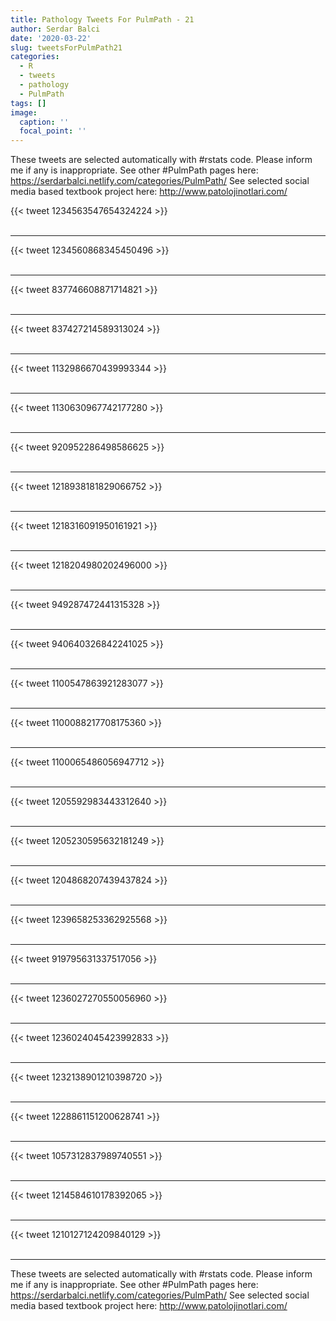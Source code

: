 ```yaml
---
title: Pathology Tweets For PulmPath - 21
author: Serdar Balci
date: '2020-03-22'
slug: tweetsForPulmPath21
categories:
  - R
  - tweets
  - pathology
  - PulmPath
tags: []
image:
  caption: ''
  focal_point: ''
---
```



These tweets are selected automatically with #rstats code. Please inform me if any is inappropriate.
See other #PulmPath pages here: https://serdarbalci.netlify.com/categories/PulmPath/ 
See selected social media based textbook project here: http://www.patolojinotlari.com/

{{< tweet 1234563547654324224 >}}
<br>
<br>
<hr>
{{< tweet 1234560868345450496 >}}
<br>
<br>
<hr>
{{< tweet 837746608871714821 >}}
<br>
<br>
<hr>
{{< tweet 837427214589313024 >}}
<br>
<br>
<hr>
{{< tweet 1132986670439993344 >}}
<br>
<br>
<hr>
{{< tweet 1130630967742177280 >}}
<br>
<br>
<hr>
{{< tweet 920952286498586625 >}}
<br>
<br>
<hr>
{{< tweet 1218938181829066752 >}}
<br>
<br>
<hr>
{{< tweet 1218316091950161921 >}}
<br>
<br>
<hr>
{{< tweet 1218204980202496000 >}}
<br>
<br>
<hr>
{{< tweet 949287472441315328 >}}
<br>
<br>
<hr>
{{< tweet 940640326842241025 >}}
<br>
<br>
<hr>
{{< tweet 1100547863921283077 >}}
<br>
<br>
<hr>
{{< tweet 1100088217708175360 >}}
<br>
<br>
<hr>
{{< tweet 1100065486056947712 >}}
<br>
<br>
<hr>
{{< tweet 1205592983443312640 >}}
<br>
<br>
<hr>
{{< tweet 1205230595632181249 >}}
<br>
<br>
<hr>
{{< tweet 1204868207439437824 >}}
<br>
<br>
<hr>
{{< tweet 1239658253362925568 >}}
<br>
<br>
<hr>
{{< tweet 919795631337517056 >}}
<br>
<br>
<hr>
{{< tweet 1236027270550056960 >}}
<br>
<br>
<hr>
{{< tweet 1236024045423992833 >}}
<br>
<br>
<hr>
{{< tweet 1232138901210398720 >}}
<br>
<br>
<hr>
{{< tweet 1228861151200628741 >}}
<br>
<br>
<hr>
{{< tweet 1057312837989740551 >}}
<br>
<br>
<hr>
{{< tweet 1214584610178392065 >}}
<br>
<br>
<hr>
{{< tweet 1210127124209840129 >}}
<br>
<br>
<hr>


These tweets are selected automatically with #rstats code. Please inform me if any is inappropriate.
See other #PulmPath pages here: https://serdarbalci.netlify.com/categories/PulmPath/ 
See selected social media based textbook project here: http://www.patolojinotlari.com/
